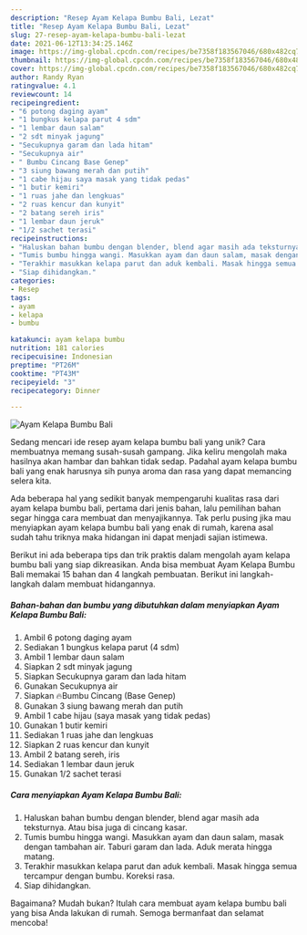 ```yaml
---
description: "Resep Ayam Kelapa Bumbu Bali, Lezat"
title: "Resep Ayam Kelapa Bumbu Bali, Lezat"
slug: 27-resep-ayam-kelapa-bumbu-bali-lezat
date: 2021-06-12T13:34:25.146Z
image: https://img-global.cpcdn.com/recipes/be7358f183567046/680x482cq70/ayam-kelapa-bumbu-bali-foto-resep-utama.jpg
thumbnail: https://img-global.cpcdn.com/recipes/be7358f183567046/680x482cq70/ayam-kelapa-bumbu-bali-foto-resep-utama.jpg
cover: https://img-global.cpcdn.com/recipes/be7358f183567046/680x482cq70/ayam-kelapa-bumbu-bali-foto-resep-utama.jpg
author: Randy Ryan
ratingvalue: 4.1
reviewcount: 14
recipeingredient:
- "6 potong daging ayam"
- "1 bungkus kelapa parut 4 sdm"
- "1 lembar daun salam"
- "2 sdt minyak jagung"
- "Secukupnya garam dan lada hitam"
- "Secukupnya air"
- " Bumbu Cincang Base Genep"
- "3 siung bawang merah dan putih"
- "1 cabe hijau saya masak yang tidak pedas"
- "1 butir kemiri"
- "1 ruas jahe dan lengkuas"
- "2 ruas kencur dan kunyit"
- "2 batang sereh iris"
- "1 lembar daun jeruk"
- "1/2 sachet terasi"
recipeinstructions:
- "Haluskan bahan bumbu dengan blender, blend agar masih ada teksturnya. Atau bisa juga di cincang kasar."
- "Tumis bumbu hingga wangi. Masukkan ayam dan daun salam, masak dengan tambahan air. Taburi garam dan lada. Aduk merata hingga matang."
- "Terakhir masukkan kelapa parut dan aduk kembali. Masak hingga semua tercampur dengan bumbu. Koreksi rasa."
- "Siap dihidangkan."
categories:
- Resep
tags:
- ayam
- kelapa
- bumbu

katakunci: ayam kelapa bumbu 
nutrition: 181 calories
recipecuisine: Indonesian
preptime: "PT26M"
cooktime: "PT43M"
recipeyield: "3"
recipecategory: Dinner

---
```



![Ayam Kelapa Bumbu Bali](https://img-global.cpcdn.com/recipes/be7358f183567046/680x482cq70/ayam-kelapa-bumbu-bali-foto-resep-utama.jpg)

Sedang mencari ide resep ayam kelapa bumbu bali yang unik? Cara membuatnya memang susah-susah gampang. Jika keliru mengolah maka hasilnya akan hambar dan bahkan tidak sedap. Padahal ayam kelapa bumbu bali yang enak harusnya sih punya aroma dan rasa yang dapat memancing selera kita.



Ada beberapa hal yang sedikit banyak mempengaruhi kualitas rasa dari ayam kelapa bumbu bali, pertama dari jenis bahan, lalu pemilihan bahan segar hingga cara membuat dan menyajikannya. Tak perlu pusing jika mau menyiapkan ayam kelapa bumbu bali yang enak di rumah, karena asal sudah tahu triknya maka hidangan ini dapat menjadi sajian istimewa.


Berikut ini ada beberapa tips dan trik praktis dalam mengolah ayam kelapa bumbu bali yang siap dikreasikan. Anda bisa membuat Ayam Kelapa Bumbu Bali memakai 15 bahan dan 4 langkah pembuatan. Berikut ini langkah-langkah dalam membuat hidangannya.

<!--inarticleads1-->

##### Bahan-bahan dan bumbu yang dibutuhkan dalam menyiapkan Ayam Kelapa Bumbu Bali:

1. Ambil 6 potong daging ayam
1. Sediakan 1 bungkus kelapa parut (4 sdm)
1. Ambil 1 lembar daun salam
1. Siapkan 2 sdt minyak jagung
1. Siapkan Secukupnya garam dan lada hitam
1. Gunakan Secukupnya air
1. Siapkan  🔥Bumbu Cincang (Base Genep)
1. Gunakan 3 siung bawang merah dan putih
1. Ambil 1 cabe hijau (saya masak yang tidak pedas)
1. Gunakan 1 butir kemiri
1. Sediakan 1 ruas jahe dan lengkuas
1. Siapkan 2 ruas kencur dan kunyit
1. Ambil 2 batang sereh, iris
1. Sediakan 1 lembar daun jeruk
1. Gunakan 1/2 sachet terasi




<!--inarticleads2-->

##### Cara menyiapkan Ayam Kelapa Bumbu Bali:

1. Haluskan bahan bumbu dengan blender, blend agar masih ada teksturnya. Atau bisa juga di cincang kasar.
1. Tumis bumbu hingga wangi. Masukkan ayam dan daun salam, masak dengan tambahan air. Taburi garam dan lada. Aduk merata hingga matang.
1. Terakhir masukkan kelapa parut dan aduk kembali. Masak hingga semua tercampur dengan bumbu. Koreksi rasa.
1. Siap dihidangkan.




Bagaimana? Mudah bukan? Itulah cara membuat ayam kelapa bumbu bali yang bisa Anda lakukan di rumah. Semoga bermanfaat dan selamat mencoba!
